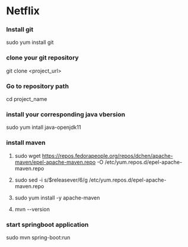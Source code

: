 # Netflix

### Install git
sudo yum install git
### clone your git repository
git clone <project_url>
### Go to repository path
cd project_name
### install your corresponding java vbersion
sudo yum intall java-openjdk11
### install maven
1) sudo wget https://repos.fedorapeople.org/repos/dchen/apache-maven/epel-apache-maven.repo -O /etc/yum.repos.d/epel-apache-maven.repo

2) sudo sed -i s/\$releasever/6/g /etc/yum.repos.d/epel-apache-maven.repo

3) sudo yum install -y apache-maven

4) mvn --version

### start springboot application
sudo mvn spring-boot:run
